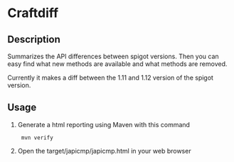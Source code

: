 # Craftdiff

## Description

Summarizes the API differences between spigot versions. Then you can easy find what new methods
are available and what methods are removed.

Currently it makes a diff between the 1.11 and 1.12 version of the spigot version.

## Usage

1. Generate a html reporting using Maven with this command

        mvn verify
2. Open the target/japicmp/japicmp.html in your web browser
